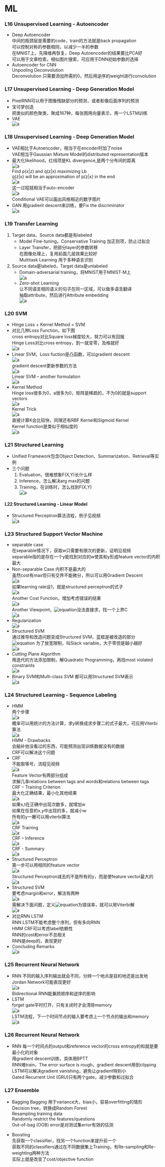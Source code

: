 # ML  
### L16 Unsupervised Learning - Autoencoder  
- Deep Autoencoder  
中间的瓶颈层是需要的code，train的方法就是back propagation  
可以控制对称的参数相同，以减少一半的参数  
在MNIST上，先降维再恢复，Deep Autoencoder的结果要比PCA好  
可以用于文章检索，相似图片搜索，可应用于DNN初始参数的选择  
- Autoencoder for CNN  
Unpooling Deconvolution  
Deconvolution 只需要添加所需的0，然后用逆序的weight进行convolution  

### L17 Unsupervised Learning - Deep Generation Model  
- PixelRNN可以用于图像残缺部分的预测，或者影像后面序列的预测  
- 宝可梦创造  
把类似的颜色聚类，聚成167种，每张图用向量表示，用一个LSTM训练  
- VAE  
![a](http://or2urvelu.bkt.clouddn.com/L17-1.png)  

### L18 Unsupervised Learning - Deep Generation Model  
- VAE相比于Autoencoder，相当于在encoder时加了noise  
VAE相当于Gaussian Mixture Model的distributed representation版本  
- 最大化likelihood，红线项是KL divergence,是两个分布间的距离  
![a](http://or2urvelu.bkt.clouddn.com/L18-1.png)  
Find p(x|z) and q(z|x) maximizing Lb  
q(z|x) will be an approximation of p(z|x) in the end  
![a](http://or2urvelu.bkt.clouddn.com/L18-2.png)  
这一过程就相当于auto-encoder  
![a](http://or2urvelu.bkt.clouddn.com/L18-3.png)  
Conditional VAE可以画出风格相近的数字图片  
- GAN  用gradient descent来训练，要Fix the discriminator  
![a](http://or2urvelu.bkt.clouddn.com/L18-4.png)  

### L19 Transfer Learning  
1. Target data、Source data都是有labeled
    - Model Fine-tuning，Conservative Training 加正则项，防止过拟合  
    - Layer Transfer，把部分layer的参数转移  
    在图像处理上，复用前面几层效果比较好  
    Multitask Learning 用于多种语言识别  
2. Source data是labeled，Target data是unlabeled  
    - Domain-adversarial training，将MNIST用于MNIST-M上  
    ![a](http://or2urvelu.bkt.clouddn.com/L19-1.png)  
    - Zero-shot Learning  
    让不同语言相同语义的句子在同一区域，可以做多语言翻译  
    抽取attribute，然后进行Attribute embedding  
    ![a](http://or2urvelu.bkt.clouddn.com/L19-2.png)  

### L20 SVM  
- Hinge Loss + Kernel Method = SVM  
- 对比几种Loss Function，如下图  
cross entropy对比Square loss梯度较大，努力可以有回报  
Hinge Loss对比cross entropy，到一就变零，及格就好  
![a](http://or2urvelu.bkt.clouddn.com/L20-1.png)  
- Linear SVM，Loss fuction是凸函数，可以gradient descent  
![a](http://or2urvelu.bkt.clouddn.com/L20-2.png)  
gradient descent更新参数的方法  
![a](http://or2urvelu.bkt.clouddn.com/L20-3.png)  
Linear SVM – another formulation  
![a](http://or2urvelu.bkt.clouddn.com/L20-4.png)  
- Kernel Method  
Hinge loss很多为0，a很多为0，矩阵是稀疏的，不为0的就是support vectors  
![a](http://or2urvelu.bkt.clouddn.com/L20-5.png)  
Kernel Trick  
![a](http://or2urvelu.bkt.clouddn.com/L20-6.png)  
直接计算K会比较快，同理还有RBF Kernel和Sigmoid Kernel  
Kernel function是类似于相似度的  
![a](http://or2urvelu.bkt.clouddn.com/L20-7.png)  


### L21 Structured Learning  
- Unified Framework包含Object Detection、Summarization、Retrieval等实例  
- 三个问题  
    1. Evaluation，很难想象F(X,Y)长什么样  
    2. Inference，怎么解决arg max的问题  
    3. Training，在训练时，怎么找到F(X,Y)  
    ![a](http://or2urvelu.bkt.clouddn.com/L21-1.png)  


#### L22 Structured Learning - Linear Model  
- Structured Perceptron算法流程，例子见视频  
![a](http://or2urvelu.bkt.clouddn.com/L22-1.png)  

### L23  Structured Support Vector Machine
- separable case  
在separable情况下，获取w只需要有限次的更新，证明见视频  
separable指的是存在一个y能找到对应的w使其和y形成feature vector的内积最大  
- Non-separable Case  内积不是最大的  
虽然cost有max但只有交界不能微分，所以可以用Gradient Descent  
![a](http://or2urvelu.bkt.clouddn.com/L23-1.png)  
如果learning rate设1，就是structured perceptron的式子  
![a](http://or2urvelu.bkt.clouddn.com/L23-2.png)  
Another Cost Function，增加考虑错误的结果  
![a](http://or2urvelu.bkt.clouddn.com/L23-3.png)  
Another Viewpoint，![equation](http://latex.codecogs.com/gif.latex?$C^'$)没法直接求，找一个上界C  
![a](http://or2urvelu.bkt.clouddn.com/L23-4.png)  
- Regularization  
![a](http://or2urvelu.bkt.clouddn.com/L23-5.png)  
- Structured SVM  
通过推导和改造问题变成Structured SVM，蓝框是被改造的部分  
![equation](http://latex.codecogs.com/gif.latex?$\epsilon$) 为了放宽限制，叫Slack variable，大于零但是越小越好  
![a](http://or2urvelu.bkt.clouddn.com/L23-6.png)  
- Cutting Plane Algorithm  
用迭代的方法添加限制，解Quadratic Programming，再找most violated constraints  
![a](http://or2urvelu.bkt.clouddn.com/L23-7.png)  
- Binary SVM和Multi-class SVM 都可以用Structured SVM表示  
![a](http://or2urvelu.bkt.clouddn.com/L23-8.png)  

### L24 Structured Learning - Sequence Labeling  
- HMM  
两个步骤  
![a](http://or2urvelu.bkt.clouddn.com/L24-1.png)  
概率可以用统计的方法计算，求y转换成求步骤二的式子最大，可应用Viterbi算法  
![a](http://or2urvelu.bkt.clouddn.com/L24-2.png)  
HMM - Drawbacks  
会脑补他没看过的东西，可能预测出现训练数据没有的数据  
CRF可以解决这个问题  
- CRF  
不能取等号，流程见视频  
![a](http://or2urvelu.bkt.clouddn.com/L24-3.png)  
Feature Vector有两部分组成  
求解几率relations between tags and words和relations between tags  
CRF – Training Criterion  
最大化正确结果，最小化其他结果  
![a](http://or2urvelu.bkt.clouddn.com/L24-4.png)  
如果s,t在正确中出现次数多，就增加w  
如果在任意的x,y中出现的多，就减小w  
所有的y一撇可以用viterbi算法  
![a](http://or2urvelu.bkt.clouddn.com/L24-5.png)  
CRF Training  
![a](http://or2urvelu.bkt.clouddn.com/L24-6.png)  
CRF – Inference  
![a](http://or2urvelu.bkt.clouddn.com/L24-7.png)  
CRF - Summary  
![a](http://or2urvelu.bkt.clouddn.com/L24-8.png)  
- Structured Perceptron   
第一步可以用相同的feature vector  
![a](http://or2urvelu.bkt.clouddn.com/L24-9.png)  
Structured Perceptron减去的不是所有的y，而是使feature vector最大的  
![a](http://or2urvelu.bkt.clouddn.com/L24-10.png)  
- Structured SVM  
要考虑margin和error，解法有两种  
![a](http://or2urvelu.bkt.clouddn.com/L24-11.png)  
需解决下面问题，定义![equation](http://latex.codecogs.com/gif.latex?$\Delta$)为错误率，就可以用Viterbi解  
![a](http://or2urvelu.bkt.clouddn.com/L24-12.png)  
- 对比RNN LSTM  
RNN LSTM不能考虑整个序列，但有多向RNN  
HMM CRF可以考虑label依赖性  
RNN的cost和error不总相关  
RNN是deep的，表现更好  
- Concluding Remarks  
![a](http://or2urvelu.bkt.clouddn.com/L24-13.png)  

### L25 Recurrent Neural Network  
- RNN 
不同的输入序列输出就会不同，分辨一个地点是目的地还是出发地  
Jordan Network可能表现更好  
![a](http://or2urvelu.bkt.clouddn.com/L25-1.png)  
Bidirectional RNN能兼顾顺序和逆序的影响  
- LSTM  
forget gate平时打开，只有关闭时才会清除memory  
![a](http://or2urvelu.bkt.clouddn.com/L25-2.png)  
LSTM流程，下一个时间节点的输入要考虑上一个节点的输出和memory  
![a](http://or2urvelu.bkt.clouddn.com/L25-3.png)  


### L26 Recurrent Neural Network  
- RNN 
每一个时间点的output和reference vector的cross entropy的和就是要最小化的对象  
用gradient descent训练，具体用BPTT  
RNN难train，The error surface is rough，gradient descent用到clipping  
LSTM可以解决gradient vanishing，避免让gradient特别小  
Gated Recurrent Unit (GRU)只有两个gate，减少参数和过拟合  


### L27 Ensemble  
- Bagging
Bagging 用于variance大，bias小，容易overfitting的情形  
Decision tree，转换成Random Forest  
Resampling training data  
Randomly restrict the features/questions  
Out-of-bag (OOB) error是对测试集error有效的估测  

- Boosting  
先获取一个classifier，找另一个function来提升前一个  
获取不同的classifiers通过在不同数据集上Training，有Re-sampling和Re-weighting两种方法  
实际上就是改变了cost/objective function  


































